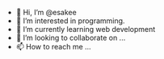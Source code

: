 - 👋 Hi, I’m @esakee
- 👀 I’m interested in programming.
- 🌱 I’m currently learning web development 
- 💞️ I’m looking to collaborate on ...
- 📫 How to reach me ...

<!---
esakee/esakee is a ✨ special ✨ repository because its `README.md` (this file) appears on your GitHub profile.
You can click the Preview link to take a look at your changes.
--->
